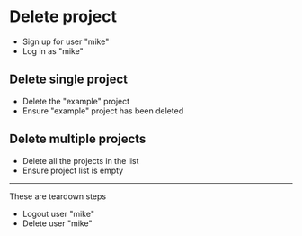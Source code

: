 # Delete project

* Sign up for user "mike"
* Log in as "mike"

## Delete single project

* Delete the "example" project
* Ensure "example" project has been deleted

## Delete multiple projects

* Delete all the projects in the list
* Ensure project list is empty

____________________
These are teardown steps

* Logout user "mike"
* Delete user "mike"